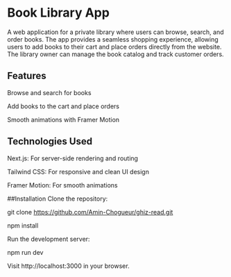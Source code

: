 # Book Library App
A web application for a private library where users can browse, search, and order books. The app provides a seamless shopping experience, allowing users to add books to their cart and place orders directly from the website. The library owner can manage the book catalog and track customer orders.

## Features
Browse and search for books

Add books to the cart and place orders

Smooth animations with Framer Motion

## Technologies Used
Next.js: For server-side rendering and routing

Tailwind CSS: For responsive and clean UI design

Framer Motion: For smooth animations

##Installation
Clone the repository:

git clone https://github.com/Amin-Chogueur/ghiz-read.git

npm install

Run the development server:

npm run dev

Visit http://localhost:3000 in your browser.

